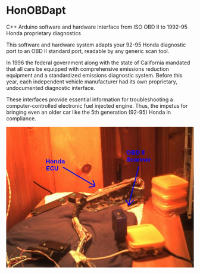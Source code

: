 HonOBDapt
=========

C++ Arduino software and hardware interface from ISO OBD II to 1992-95 Honda proprietary diagnostics


This software and hardware system adapts your 92-95 Honda diagnostic port to an OBD II standard port, readable by any generic scan tool.

In 1996 the federal government along with the state of California mandated that all cars be equipped with comprehensive emissions reduction equipment and a standardized emissions diagnostic system. Before this year, each independent vehicle manufacturer had its own proprietary, undocumented diagnostic interface.

These interfaces provide essential information for troubleshooting a computer-controlled electronic fuel injected engine. Thus, the impetus for bringing even an older car like the 5th generation (92-95) Honda in compliance.

![p](https://github.com/andyzsmith/HonOBDapt/blob/master/prototype/prototype.jpg?raw=true)
